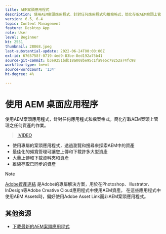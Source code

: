 ```yaml
---
title: AEM案頭應用程式
description: 使用AEM案頭應用程式，針對任何應用程式和檔案格式，簡化存取AEM案頭上管理之任何資產的作業。
version: 6.5, 6.4
topic: Content Management
feature: Desktop App
role: User
level: Beginner
kt: 2551
thumbnail: 28868.jpeg
last-substantial-update: 2022-06-24T00:00:00Z
exl-id: 6765758f-0719-4ed9-83be-8ed192a75b41
source-git-commit: b3e9251bdb18a008be95c1fa9e5c79252a74fc98
workflow-type: tm+mt
source-wordcount: '134'
ht-degree: 4%

---
```


# 使用 AEM 桌面应用程序

使用AEM案頭應用程式，針對任何應用程式和檔案格式，簡化存取AEM案頭上管理之任何資產的作業。

>[!VIDEO](https://video.tv.adobe.com/v/28868?quality=12&learn=on)

+ 使用專屬的案頭應用程式，透過瀏覽和搜尋來探索AEM中的資產
+ 最佳化的頻寬管理可讓您上傳和下載許多大型資產
+ 大量上傳和下載資料夾和資產
+ 離線存取已同步的資產

>[!NOTE]
>
> [Adobe資產連結](./adobe-asset-link.md) 是Adobe的專屬解決方案，用於在Photoshop、Illustrator、InDesign等Adobe Creative Cloud應用程式中使用AEM資產。 在這些應用程式中使用AEM Assets時，偏好使用Adobe Asset Link而非AEM案頭應用程式。

## 其他资源

+ [下載最新的AEM案頭應用程式](https://experienceleague.adobe.com/docs/experience-manager-desktop-app/using/release-notes.html)

